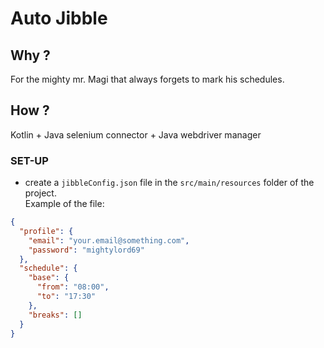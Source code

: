 # Auto Jibble

## Why ?
For the mighty mr. Magi that always forgets to mark his schedules.

## How ?
Kotlin + Java selenium connector + Java webdriver manager

### SET-UP
- create a `jibbleConfig.json` file in the `src/main/resources` folder of the project.  
Example of the file:

```json
{
  "profile": {
    "email": "your.email@something.com",
    "password": "mightylord69"
  },
  "schedule": {
    "base": {
      "from": "08:00",
      "to": "17:30"
    },
    "breaks": []
  }
} 
```
